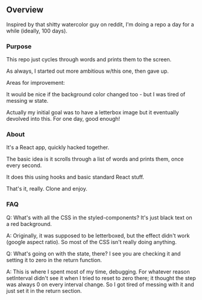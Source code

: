 ## Overview

Inspired by that shitty watercolor guy on reddit, I'm doing a repo a day for a while (ideally, 100 days).

### Purpose

This repo just cycles through words and prints them to the screen.

As always, I started out more ambitious w/this one, then gave up.

Areas for improvement:

It would be nice if the background color changed too - but I was tired of messing w state.

Actually my initial goal was to have a letterbox image but it eventually devolved into this. For one day, good enough!

### About

It's a React app, quickly hacked together.

The basic idea is it scrolls through a list of words and prints them, once every second.

It does this using hooks and basic standard React stuff.

That's it, really. Clone and enjoy.

### FAQ

Q: What's with all the CSS in the styled-components? It's just black text on a red background.

A: Originally, it was supposed to be letterboxed, but the effect didn't work (google aspect ratio). So most of the CSS isn't really doing anything.

Q: What's going on with the state, there? I see you are checking it and setting it to zero in the return function.

A: This is where I spent most of my time, debugging. For whatever reason setInterval didn't see it when I tried to reset to zero there; it thought the step was always 0 on every interval change. So I got tired of messing with it and just set it in the return section.
